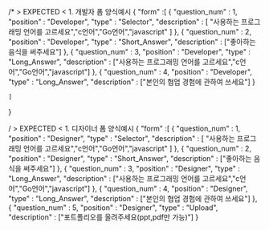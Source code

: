 
/*
    > EXPECTED < 
     1. 개발자 폼 양식예시 
  {
    "form" :[
	{
          "question_num" : 1,
          "position" : "Developer",
             "type" : "Selector",
    		 "description" :  [
             "사용하는 프로그래밍 언어를 고르세요","c언어","Go언어","javascript"
			             ]
     },
     {
          "question_num" : 2,
          "position" : "Developer",
          "type" : "Short_Answer",
    		"description" :  ["좋아하는 음식을 써주세요"]
     },
     {
          "question_num" : 3,
          "position" : "Developer",
          "type" : "Long_Answer",
    	"description" :  ["사용하는 프로그래밍 언어를 고르세요","c언어","Go언어","javascript"]
     },
     {
          "question_num" : 4,
          "position" : "Developer",
          "type" : "Long_Answer",
    		"description" :  ["본인의 협업 경험에 관하여 쓰세요"]
     }
     
           
    ] 
}

/    > EXPECTED < 
     1. 디자이너 폼 양식예시 
   {
    "form" :[
	{
          "question_num" : 1,
          "position" : "Designer",
             "type" : "Selector",
    		 "description" :  [
             "사용하는 프로그래밍 언어를 고르세요","c언어","Go언어","javascript"
			             ]
     },
     {
          "question_num" : 2,
          "position" : "Designer",
          "type" : "Short_Answer",
    		"description" :  ["좋아하는 음식을 써주세요"]
     },
     {
          "question_num" : 3,
          "position" : "Designer",
          "type" : "Long_Answer",
    		"description" :  ["사용하는 프로그래밍 언어를 고르세요","c언어","Go언어","javascript"]
     },
     {
          "question_num" : 4,
          "position" : "Designer",
          "type" : "Long_Answer",
    		"description" :  ["본인의 협업 경험에 관하여 쓰세요"]
     },
     {
          "question_num" : 5,
          "position" : "Designer",
          "type" : "Upload",
    		"description" :  ["포트폴리오를 올려주세요(ppt,pdf만 가능)"]
     }
